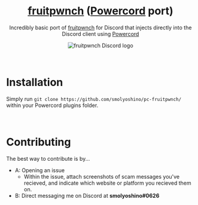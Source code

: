 <div align="center">
  <h1><a href="https://github.com/smolyoshino/fruitpwnch-master">fruitpwnch</a> (<a href="https://powercord.dev">Powercord</a> port)</h1>
  <p>Incredibly basic port of <a href="https://github.com/smolyoshino/fruitpwnch-master">fruitpwnch</a> for Discord that injects directly into the Discord client using <a href="https://powercord.dev">Powercord</a></p>
  <img src="https://github.com/smolyoshino/fruitpwnch-master/blob/master/pc-fruitpwnch/logo-cord.png?raw=true" alt="fruitpwnch Discord logo" />
</div>
<br><br>

# Installation 
Simply run `git clone https://github.com/smolyoshino/pc-fruitpwnch/` within your Powercord plugins folder.
<br><br><br>
# Contributing
The best way to contribute is by...
- A: Opening an issue
  - Within the issue, attach screenshots of scam messages you've recieved, and indicate which website or platform you recieved them on.
- B: Direct messaging me on Discord at <b>smolyoshino#0626</b>
